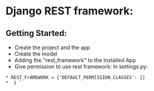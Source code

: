 # Django REST framework:

## Getting Started:
* Create the project and the app
* Create the model
* Adding the "rest_framework" to the Installed App
* Give permission to use rest framework:  In settings.py:
```
* REST_FrAMEWORK = {'DEFAULT_PERMISSION_CLASSES': []
*  } `
